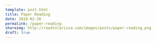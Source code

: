 ```yaml
---
template: post.html
title: Paper Reading
date: 2019-02-26
permalink: /paper-reading
shareimg: http://roadtolarissa.com/images/posts/paper-reading.png
draft: true
---
```



<div id='list'></div>


<link rel="stylesheet" type="text/css" href="/paper-reading/style.css">

<script src="/worlds-group-2017/d3_.js"></script>
<script src="/worlds-group-2017/swoopy-drag.js"></script>
<script src="/paper-reading/_script.js"></script>